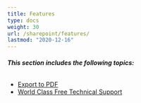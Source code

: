 ```yaml
---
title: Features
type: docs
weight: 30
url: /sharepoint/features/
lastmod: "2020-12-16"
---
```


###### **This section includes the following topics:** 
- [Export to PDF](/pdf/sharepoint/export-to-pdf/) 
- [World Class Free Technical Support](/pdf/sharepoint/world-class-free-technical-support/) 
